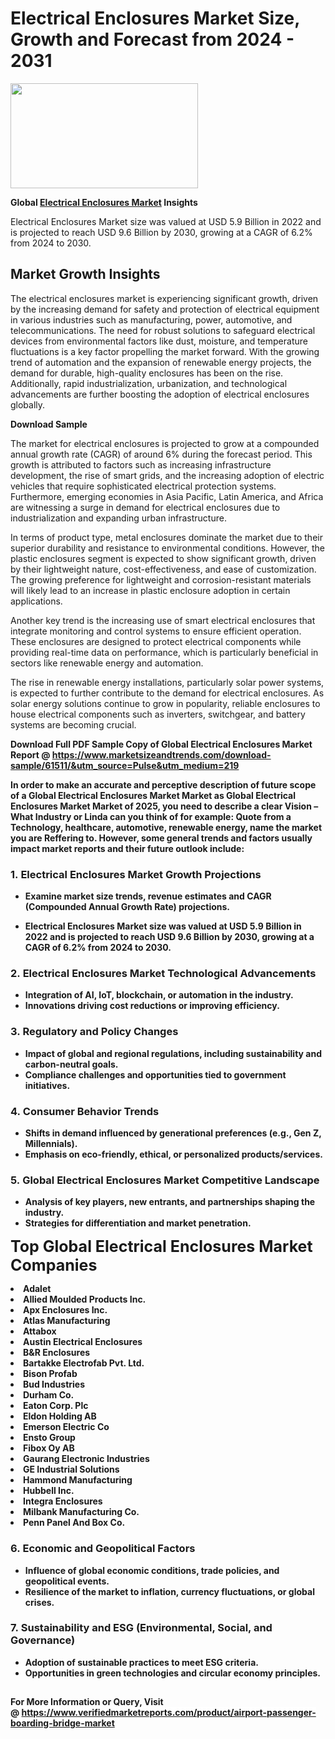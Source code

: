 <H1>Electrical Enclosures Market Size, Growth and Forecast from 2024 - 2031</H1><img class="aligncenter size-medium wp-image-584254" src="https://thirdeyenews.in/wp-content/uploads/2024/09/Global-Market-Research-300x168.jpeg" alt="" width="300" height="168" /><p><strong>Global&nbsp;<a href="https://www.marketsizeandtrends.com/download-sample/61511/&amp;utm_source=Pulse&amp;utm_medium=219">Electrical Enclosures Market</a> Insights</strong></p><p>Electrical Enclosures Market size was valued at USD 5.9 Billion in 2022 and is projected to reach USD 9.6 Billion by 2030, growing at a CAGR of 6.2% from 2024 to 2030.</p><p><h2>Market Growth Insights</h2> <p>The electrical enclosures market is experiencing significant growth, driven by the increasing demand for safety and protection of electrical equipment in various industries such as manufacturing, power, automotive, and telecommunications. The need for robust solutions to safeguard electrical devices from environmental factors like dust, moisture, and temperature fluctuations is a key factor propelling the market forward. With the growing trend of automation and the expansion of renewable energy projects, the demand for durable, high-quality enclosures has been on the rise. Additionally, rapid industrialization, urbanization, and technological advancements are further boosting the adoption of electrical enclosures globally.</p> <p><strong>Download Sample</strong></p> <p>The market for electrical enclosures is projected to grow at a compounded annual growth rate (CAGR) of around 6% during the forecast period. This growth is attributed to factors such as increasing infrastructure development, the rise of smart grids, and the increasing adoption of electric vehicles that require sophisticated electrical protection systems. Furthermore, emerging economies in Asia Pacific, Latin America, and Africa are witnessing a surge in demand for electrical enclosures due to industrialization and expanding urban infrastructure.</p> <p>In terms of product type, metal enclosures dominate the market due to their superior durability and resistance to environmental conditions. However, the plastic enclosures segment is expected to show significant growth, driven by their lightweight nature, cost-effectiveness, and ease of customization. The growing preference for lightweight and corrosion-resistant materials will likely lead to an increase in plastic enclosure adoption in certain applications.</p> <p>Another key trend is the increasing use of smart electrical enclosures that integrate monitoring and control systems to ensure efficient operation. These enclosures are designed to protect electrical components while providing real-time data on performance, which is particularly beneficial in sectors like renewable energy and automation.</p> <p>The rise in renewable energy installations, particularly solar power systems, is expected to further contribute to the demand for electrical enclosures. As solar energy solutions continue to grow in popularity, reliable enclosures to house electrical components such as inverters, switchgear, and battery systems are becoming crucial.</p> <p><strong></p><p><span class=""><strong>Download Full PDF Sample Copy of Global Electrical Enclosures Market Report</strong> @ <a href="https://www.marketsizeandtrends.com/download-sample/61511/&amp;utm_source=Pulse&amp;utm_medium=219" target="_blank">https://www.marketsizeandtrends.com/download-sample/61511/&amp;utm_source=Pulse&amp;utm_medium=219</a></span></p><p>In order to make an accurate and perceptive description of future scope of a Global&nbsp;Electrical Enclosures Market Market as Global&nbsp;Electrical Enclosures Market Market of 2025, you need to describe a clear Vision &ndash; What Industry or Linda can you think of for example: Quote from a Technology, healthcare, automotive, renewable energy, name the market you are Reffering to. However, some general trends and factors usually impact market reports and their future outlook include:</p><h3>1.&nbsp;<strong>Electrical Enclosures Market Growth Projections</strong></h3><ul><li>Examine market size trends, revenue estimates and CAGR (Compounded Annual Growth Rate) projections.</li><li><p>Electrical Enclosures Market size was valued at USD 5.9 Billion in 2022 and is projected to reach USD 9.6 Billion by 2030, growing at a CAGR of 6.2% from 2024 to 2030.</p></li></ul><h3>2.&nbsp;<strong>Electrical Enclosures Market Technological Advancements</strong></h3><ul><li>Integration of AI, IoT, blockchain, or automation in the industry.</li><li>Innovations driving cost reductions or improving efficiency.</li></ul><h3>3.&nbsp;<strong>Regulatory and Policy Changes</strong></h3><ul><li>Impact of global and regional regulations, including sustainability and carbon-neutral goals.</li><li>Compliance challenges and opportunities tied to government initiatives.</li></ul><h3>4.&nbsp;<strong>Consumer Behavior Trends</strong></h3><ul><li>Shifts in demand influenced by generational preferences (e.g., Gen Z, Millennials).</li><li>Emphasis on eco-friendly, ethical, or personalized products/services.</li></ul><h3>5.&nbsp;<strong>Global Electrical Enclosures Market Competitive Landscape</strong></h3><ul><li>Analysis of key players, new entrants, and partnerships shaping the industry.</li><li>Strategies for differentiation and market penetration.</li></ul><p data-pm-slice="1 1 []"><span style="color: inherit; font-family: inherit; font-size: 25px;">Top Global Electrical Enclosures Market Companies</span></p><div class="" data-test-id=""><p><li>Adalet</li><li> Allied Moulded Products Inc.</li><li> Apx Enclosures Inc.</li><li> Atlas Manufacturing</li><li> Attabox</li><li> Austin Electrical Enclosures</li><li> B&R Enclosures</li><li> Bartakke Electrofab Pvt. Ltd.</li><li> Bison Profab</li><li> Bud Industries</li><li> Durham Co.</li><li> Eaton Corp. Plc</li><li> Eldon Holding AB</li><li> Emerson Electric Co</li><li> Ensto Group</li><li> Fibox Oy AB</li><li> Gaurang Electronic Industries</li><li> GE Industrial Solutions</li><li> Hammond Manufacturing</li><li> Hubbell Inc.</li><li> Integra Enclosures</li><li> Milbank Manufacturing Co.</li><li> Penn Panel And Box Co.</li></p></div><h3>6.&nbsp;<strong>Economic and Geopolitical Factors</strong></h3><ul><li>Influence of global economic conditions, trade policies, and geopolitical events.</li><li>Resilience of the market to inflation, currency fluctuations, or global crises.</li></ul><h3>7.&nbsp;<strong>Sustainability and ESG (Environmental, Social, and Governance)</strong></h3><ul><li>Adoption of sustainable practices to meet ESG criteria.</li><li>Opportunities in green technologies and circular economy principles.</li></ul><h2><strong style="font-size: 14px;">For More Information or Query, Visit @&nbsp;</strong><a style="background-color: #ffffff; font-size: 14px;" href="https://www.marketsizeandtrends.com/report/electrical-enclosures-market/" target="_blank">https://www.verifiedmarketreports.com/product/airport-passenger-boarding-bridge-market</a></h2>

